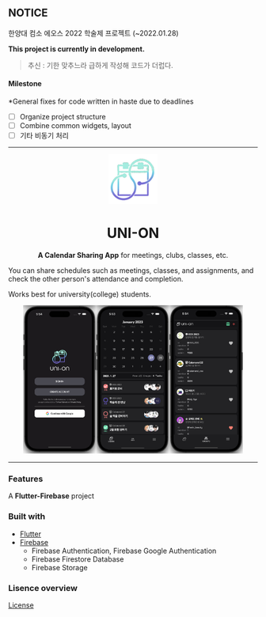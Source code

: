 ## NOTICE

한양대 컴소 에오스 2022 학술제 프로젝트 (~2022.01.28)

**This project is currently in development.**

> 추신 : 기한 맞추느라 급하게 작성해 코드가 더럽다.

#### Milestone

\*General fixes for code written in haste due to deadlines

- [ ] Organize project structure
- [ ] Combine common widgets, layout
- [ ] 기타 비동기 처리

---

<div align=center> 
<img src="./.union/UNION_NB.png" height = "100">
<h1>UNI-ON</h1>
<b>A Calendar Sharing App</b> for meetings, clubs, classes, etc.
</div>



You can share schedules such as meetings, classes, and assignments, and check the other person's attendance and completion.

Works best for university(college) students.

<div align=center><img src="./.union/screenShot/0.png" height="300"><img src="./.union/screenShot/1.png" height="300"><img src="./.union/screenShot/2.png" height="300"></div>

---

### Features

A **Flutter-Firebase** project

### Built with

- [Flutter](https://flutter.dev)
- [Firebase](https://firebase.google.com)
  - Firebase Authentication, Firebase Google Authentication
  - Firebase Firestore Database
  - Firebase Storage

### Lisence overview

[License](.union/License.md)
